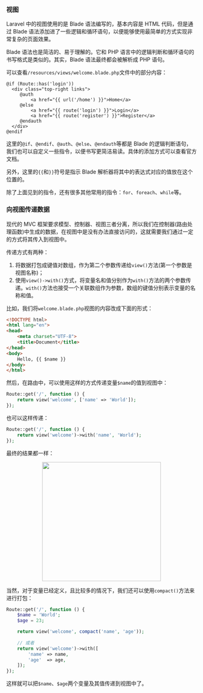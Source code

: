 ### 视图

Laravel 中的视图使用的是 Blade 语法编写的，基本内容是 HTML 代码，但是通过 Blade 语法添加进了一些逻辑和循环语句，以便能够使用最简单的方式实现非常复杂的页面效果。

Blade 语法也是简洁的、易于理解的。它和 PHP 语言中的逻辑判断和循环语句的书写格式是类似的。其实，Blade 语法最终都会被解析成 PHP 语句。

可以查看`/resources/views/welcome.blade.php`文件中的部分内容：

```blade
@if (Route::has('login'))
  <div class="top-right links">
     @auth
         <a href="{{ url('/home') }}">Home</a>
     @else
         <a href="{{ route('login') }}">Login</a>
         <a href="{{ route('register') }}">Register</a>
     @endauth
  </div>
@endif
```

这里的`@if`、`@endif`、`@auth`、`@else`、`@endauth`等都是 Blade 的逻辑判断语句，我们也可以自定义一些指令，以便书写更简洁易读。具体的添加方式可以查看官方文档。

另外，这里的`{{`和`}}`符号是指示 Blade 解析器将其中的表达式对应的值放在这个位置的。

除了上面见到的指令，还有很多其他常用的指令：`for`、`foreach`、`while`等。

### 向视图传递数据

现代的 MVC 框架要求模型、控制器、视图三者分离，所以我们在控制器(路由处理函数)中生成的数据，在视图中是没有办法直接访问的，这就需要我们通过一定的方式将其传入到视图中。

传递方式有两种：

1. 将数据打包成键值对数组，作为第二个参数传递给`view()`方法(第一个参数是视图名称)；
2. 使用`view()->with()`方式，将变量名和值分别作为`with()`方法的两个参数传递。`with()`方法也接受一个关联数组作为参数，数组的键值分别表示变量的名称和值。

比如，我们将`welcome.blade.php`视图的内容改成下面的形式：

```html
<!DOCTYPE html>
<html lang="en">
<head>
    <meta charset="UTF-8">
    <title>Document</title>
</head>
<body>
    Hello, {{ $name }}
</body>
</html>
```

然后，在路由中，可以使用这样的方式传递变量`$name`的值到视图中：

```php
Route::get('/', function () {
    return view('welcome', ['name' => 'World']);
});
```

也可以这样传递：

```php
Route::get('/', function () {
    return view('welcome')->with('name', 'World');
});
```

最终的结果都一样：

<div align="center">
    <img src="http://7xkt52.com1.z0.glb.clouddn.com/markdown/1505660311148.png" width="314"/>
</div>

当然，对于变量已经定义，且比较多的情况下，我们还可以使用`compact()`方法来进行打包：

```php
Route::get('/', function () {
    $name = 'World';
    $age = 23;

    return view('welcome', compact('name', 'age'));
    
    // 或者
    return view('welcome')->with([
        'name' => name,
        'age'  => age,
    ]);
});
```

这样就可以把`$name`、`$age`两个变量及其值传递到视图中了。




